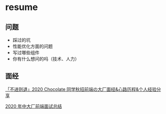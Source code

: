 # resume

## 问题

- 踩过的坑
- 性能优化方面的问题
- 写过哪些组件
- 你有什么想问的吗（技术、人力）

## 面经

[「不进则退」2020 Chocolate 同学秋招前端の大厂面经&心路历程&个人经验分享](https://juejin.im/post/6888472067726508039)

[2020 年中大厂前端面试总结](https://juejin.im/post/6865525477465931783)
